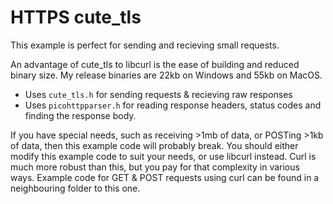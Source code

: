 # HTTPS cute_tls

This example is perfect for sending and recieving small requests.

An advantage of cute_tls to libcurl is the ease of building and reduced binary size. My release binaries are 22kb on Windows and 55kb on MacOS.

-   Uses `cute_tls.h` for sending requests & recieving raw responses
-   Uses `picohttpparser.h` for reading response headers, status codes and finding the response body.

If you have special needs, such as receiving >1mb of data, or POSTing >1kb of data, then this example code will probably break. You should either modify this example code to suit your needs, or use libcurl instead. Curl is much more robust than this, but you pay for that complexity in various ways. Example code for GET & POST requests using curl can be found in a neighbouring folder to this one.